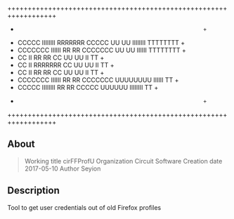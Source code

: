++++++++++++++++++++++++++++++++++++++++++++++++++++++++++++++++++
+                                                                +
+   CCCCC  IIIIIIII RRRRRRR    CCCCC  UU    UU IIIIIIII TTTTTTTT +
+  CCCCCCC  IIIIII  RR    RR  CCCCCCC UU    UU  IIIIII  TTTTTTTT +
+ CC          II    RR    RR CC       UU    UU    II       TT    +
+ CC          II    RRRRRRR  CC       UU    UU    II       TT    +
+ CC          II    RR  RR   CC       UU    UU    II       TT    +
+  CCCCCCC  IIIIII  RR   RR   CCCCCCC UUUUUUUU  IIIIII     TT    +
+   CCCCC  IIIIIIII RR    RR   CCCCC   UUUUUU  IIIIIIII    TT    +
+                                                                +
++++++++++++++++++++++++++++++++++++++++++++++++++++++++++++++++++

## About

> Working title  cirFFProfU
> Organization   Circuit Software
> Creation date  2017-05-10
> Author         Seyion


## Description

Tool to get user credentials out of old Firefox profiles
 